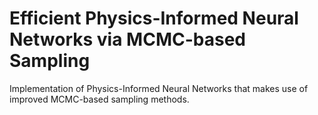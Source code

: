 # Efficient Physics-Informed Neural Networks via MCMC-based Sampling

Implementation of Physics-Informed Neural Networks that makes use of improved MCMC-based sampling methods.
